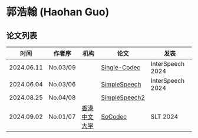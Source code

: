 # 郭浩翰 (Haohan Guo)

## 论文列表

| 时间 | 作者序 | 机构 | 论文 | 发表 |
|:-:|:-:|---|---|---|
| 2024.06.11 | No.03/09 | | [Single-Codec](../Models/Speech_Neural_Codec/2024.06.11_Single-Codec.md) |  InterSpeech 2024
| 2024.06.04 | No.03/06 | | [SimpleSpeech](../Models/Diffusion/2024.06.04_SimpleSpeech.md) | InterSpeech 2024 |
| 2024.08.25 | No.04/08 | | [SimpleSpeech2](../Models/Diffusion/2024.08.25_SimpleSpeech2.md) |
| 2024.09.02 | No.01/07 | [香港中文大学](../Institutions/CHN-CUHK_香港中文大学.md) | [SoCodec](../Models/Speech_Neural_Codec/2024.09.02_SoCodec.md) | SLT 2024 |